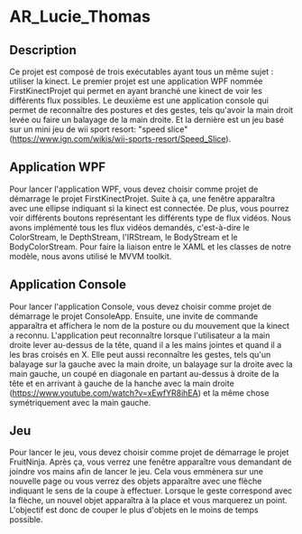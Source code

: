 # AR_Lucie_Thomas

## Description

Ce projet est composé de trois exécutables ayant tous un même sujet : utiliser la kinect. Le premier projet est une application WPF nommée FirstKinectProjet qui permet en ayant branché une kinect de voir les différents flux possibles. Le deuxième est une application console qui permet de reconnaître des postures et des gestes, tels qu'avoir la main droit levée ou faire un balayage de la main droite. Et la dernière est un jeu basé sur un mini jeu de wii sport resort: "speed slice" (https://www.ign.com/wikis/wii-sports-resort/Speed_Slice).


## Application WPF

Pour lancer l'application WPF, vous devez choisir comme projet de démarrage le projet FirstKinectProjet. Suite à ça, une fenêtre apparaîtra avec une ellipse indiquant si la kinect est connectée. De plus, vous pourrez voir différents boutons représentant les différents type de flux vidéos. Nous avons implémenté tous les flux vidéos demandés, c'est-à-dire le ColorStream, le DepthStream, l'IRStream, le BodyStream et le BodyColorStream. Pour faire la liaison entre le XAML et les classes de notre modèle, nous avons utilisé le MVVM toolkit.

## Application Console

Pour lancer l'application Console, vous devez choisir comme projet de démarrage le projet ConsoleApp. Ensuite, une invite de commande apparaîtra et affichera le nom de la posture ou du mouvement que la kinect a reconnu. L'application peut reconnaître lorsque l'utilisateur a la main droite lever au-dessus de la tête, quand il a les mains jointes et quand il a les bras croisés en X. Elle peut aussi reconnaître les gestes, tels qu'un balayage sur la gauche avec la main droite, un balayage sur la droite avec la main gauche, un coupé en diagonale en partant au-dessus à droite de la tête et en arrivant à gauche de la hanche avec la main droite (https://www.youtube.com/watch?v=xEwfYR8ihEA) et la même chose symétriquement avec la main gauche.

## Jeu 

Pour lancer le jeu, vous devez choisir comme projet de démarrage le projet FruitNinja. Après ça, vous verrez une fenêtre apparaître vous demandant de joindre vos mains afin de lancer le jeu. Cela vous emmènera sur une nouvelle page ou vous verrez des objets apparaître avec une flèche indiquant le sens de la coupe à effectuer. Lorsque le geste correspond avec la flèche, un nouvel objet apparaîtra à la place et vous marquerez un point. L'objectif est donc de couper le plus d'objets en le moins de temps possible.